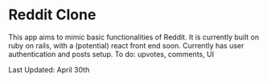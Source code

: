 # Reddit Clone 

This app aims to mimic basic functionalities of Reddit. It is currently built on ruby on rails, with a (potential) react front end soon. Currently has user authentication and posts setup. To do: upvotes, comments, UI 

Last Updated: April 30th

